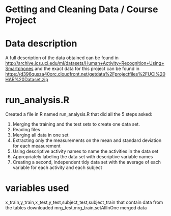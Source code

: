 # Getting and Cleaning Data / Course Project

# Data description

 A full description of the data obtained can be found in http://archive.ics.uci.edu/ml/datasets/Human+Activity+Recognition+Using+Smartphones
 and the exact data for this project can be found in https://d396qusza40orc.cloudfront.net/getdata%2Fprojectfiles%2FUCI%20HAR%20Dataset.zip

# run_analysis.R

Created a file in R named run_analysis.R that did all the 5 steps asked:

1) Merging the training and the test sets to create one data set.
2) Reading files
3) Merging all data in one set
4) Extracting only the measurements on the mean and standard deviation for each measurement
5) Using descriptive activity names to name the activities in the data set
6) Appropriately labeling the data set with descriptive variable names
7) Creating a second, independent tidy data set with the average of each variable for each activity and each subject

# variables used

x_train,y_train,x_test,y_test,subject_test,subject_train that contain data from the tables downloaded
mrg_test,mrg_train,setAllInOne merged data


